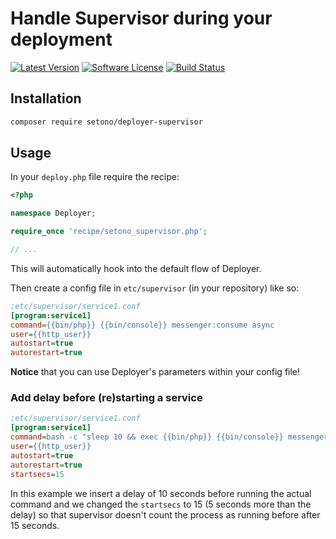 # Handle Supervisor during your deployment

[![Latest Version][ico-version]][link-packagist]
[![Software License][ico-license]](LICENSE)
[![Build Status][ico-github-actions]][link-github-actions]

## Installation

```bash
composer require setono/deployer-supervisor
```

## Usage

In your `deploy.php` file require the recipe:

```php
<?php

namespace Deployer;

require_once 'recipe/setono_supervisor.php';

// ...
```

This will automatically hook into the default flow of Deployer.

Then create a config file in `etc/supervisor` (in your repository) like so:

```ini
;etc/supervisor/service1.conf
[program:service1]
command={{bin/php}} {{bin/console}} messenger:consume async
user={{http_user}}
autostart=true
autorestart=true
```

**Notice** that you can use Deployer's parameters within your config file!

### Add delay before (re)starting a service
```ini
;etc/supervisor/service1.conf
[program:service1]
command=bash -c "sleep 10 && exec {{bin/php}} {{bin/console}} messenger:consume async"
user={{http_user}}
autostart=true
autorestart=true
startsecs=15
```

In this example we insert a delay of 10 seconds before running the actual command and we changed the `startsecs`
to 15 (5 seconds more than the delay) so that supervisor doesn't count the process as running before after 15 seconds.

[ico-version]: https://poser.pugx.org/setono/deployer-supervisor/v/stable
[ico-license]: https://poser.pugx.org/setono/deployer-supervisor/license
[ico-github-actions]: https://github.com/Setono/deployer-supervisor/workflows/build/badge.svg

[link-packagist]: https://packagist.org/packages/setono/deployer-supervisor
[link-github-actions]: https://github.com/Setono/deployer-supervisor/actions
